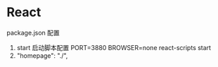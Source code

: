 # React

package.json 配置

1. start 启动脚本配置 PORT=3880 BROWSER=none react-scripts start
2. "homepage": "./",

